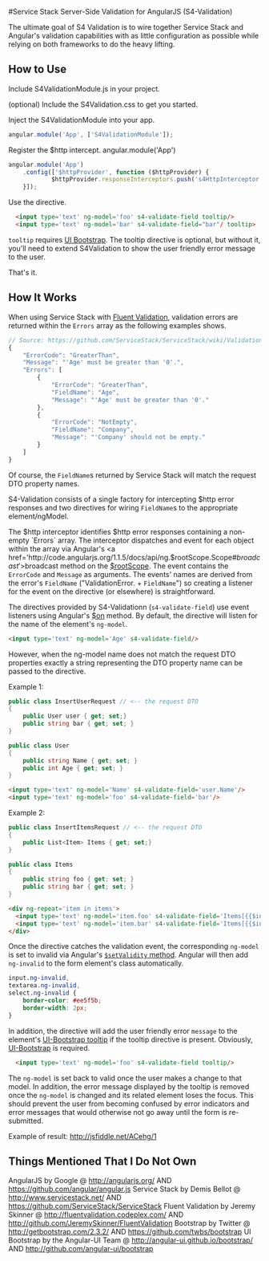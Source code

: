#Service Stack Server-Side Validation for AngularJS (S4-Validation)

The ultimate goal of S4 Validation is to wire together Service Stack and Angular's validation capabilities with as little configuration as possible while relying on both frameworks to do the heavy lifting.


## How to Use

Include S4ValidationModule.js in your project.

(optional) Include the S4Validation.css to get you started.

Inject the S4ValidationModule into your app.
```javascript
angular.module('App', ['S4ValidationModule']);
```

Register the $http intercept.
angular.module('App')
```javascript
angular.module('App')
    .config(['$httpProvider', function ($httpProvider) {
            $httpProvider.responseInterceptors.push('s4HttpInterceptor');
    }]);
```

Use the directive.
```html
  <input type='text' ng-model='foo' s4-validate-field tooltip/>
  <input type='text' ng-model='bar' s4-validate-field="bar"/ tooltip>
```
`tooltip` requires <a href="http://angular-ui.github.io/bootstrap/">UI Bootstrap</a>. The tooltip directive is optional, but without it, you'll need to extend S4Validation to show the user friendly error message to the user.

That's it.


## How It Works

When using Service Stack with <a href="https://github.com/ServiceStack/ServiceStack/wiki/Validation#fluentvalidation-for-request-dtos">Fluent Validation</a>, validation errors are returned within the `Errors` array as the following examples shows.  

```javascript
// Source: https://github.com/ServiceStack/ServiceStack/wiki/Validation#fluentvalidation-for-request-dtos
{
    "ErrorCode": "GreaterThan",
    "Message": "'Age' must be greater than '0'.",
    "Errors": [
        {
            "ErrorCode": "GreaterThan",
            "FieldName": "Age",
            "Message": "'Age' must be greater than '0'."
        },
        {
            "ErrorCode": "NotEmpty",
            "FieldName": "Company",
            "Message": "'Company' should not be empty."
        }
    ]
}
```

Of course, the `FieldName`s returned by Service Stack will match the request DTO property names.

S4-Validation consists of a single factory for intercepting $http error responses and two directives for wiring `FieldName`s to the appropriate element/ngModel.

The $http interceptor identifies $http error responses containing a non-empty `Errors` array. The interceptor dispatches and event for each object within the array via Angular's <a href='http://code.angularjs.org/1.1.5/docs/api/ng.$rootScope.Scope#$broadcast'>$broadcast method</a> on the <a href="http://docs.angularjs.org/api/ng.$rootScope">$rootScope</a>. The event contains the `ErrorCode` and `Message` as arguments. The events' names are derived from the error's `FieldName` ("ValidationError. + `FieldName`") so creating a listener for the event on the directive (or elsewhere) is straightforward. 


The directives provided by S4-Validationn (`s4-validate-field`) use event listeners using Angular's <a href="http://code.angularjs.org/1.1.5/docs/api/ng.$rootScope.Scope#$on">$on</a> method. By default, the directive will listen for the name of the element's `ng-model`. 
```html
<input type='text' ng-model='Age' s4-validate-field/>
```

However, when the ng-model name does not match the request DTO properties exactly a string representing the DTO property name can be passed to the directive.

Example 1:
```c#
public class InsertUserRequest // <-- the request DTO 
{
    public User user { get; set;}
    public string bar { get; set; }
}

public class User
{
    public string Name { get; set; }
    public int Age { get; set; }
}
```
```html
<input type='text' ng-model='Name' s4-validate-field='user.Name'/>
<input type='text' ng-model='foo' s4-validate-field='bar'/>
```

Example 2:
```c#
public class InsertItemsRequest // <-- the request DTO 
{
    public List<Item> Items { get; set;}
}

public class Items
{
    public string foo { get; set; }
    public string bar { get; set; }
}

```
```html
<div ng-repeat='item in items'>
  <input type='text' ng-model='item.foo' s4-validate-field='Items[{{$index}}].foo'/>
  <input type='text' ng-model='item.bar' s4-validate-field='Items[{{$index}}].bar'/>
</div>
```

Once the directive catches the validation event, the corresponding `ng-model` is set to invalid via Angular's <a href="http://docs.angularjs.org/api/ng.directive:ngModel.NgModelController#$setValidity">`$setValidity` method</a>. Angular will then add `ng-invalid` to the form element's class automatically.
```css
input.ng-invalid,
textarea.ng-invalid,
select.ng-invalid {
    border-color: #ee5f5b;
    border-width: 2px;
}
```

In addition, the directive will add the user friendly error `message` to the element's <a href="http://angular-ui.github.io/bootstrap/#/tooltip">UI-Bootstrap tooltip</a> if the tooltip directive is present. Obviously, <a href="http://angular-ui.github.io/bootstrap/">UI-Bootstrap</a> is required. 
```html
  <input type='text' ng-model='foo' s4-validate-field tooltip/>
```

The `ng-model` is set back to valid once the user makes a change to that model. In addition, the error message displayed by the tooltip is removed once the `ng-model` is changed and its related element loses the focus. This should prevent the user from becoming confused by error indicators and error messages that would otherwise not go away until the form is re-submitted.

Example of result: http://jsfiddle.net/ACehg/1


## Things Mentioned That I Do Not Own

AngularJS by Google @ http://angularjs.org/ AND https://github.com/angular/angular.js
Service Stack by Demis Bellot @ http://www.servicestack.net/ AND https://github.com/ServiceStack/ServiceStack
Fluent Validation by Jeremy Skinner @ http://fluentvalidation.codeplex.com/ AND http://github.com/JeremySkinner/FluentValidation
Bootstrap by Twitter @ http://getbootstrap.com/2.3.2/ AND https://github.com/twbs/bootstrap
UI Bootstrap by the Angular-UI Team @ http://angular-ui.github.io/bootstrap/ AND http://github.com/angular-ui/bootstrap
